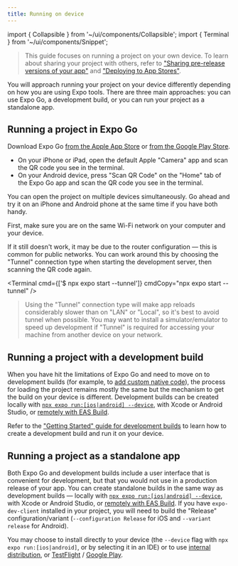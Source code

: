 ```yaml
---
title: Running on device
---
```


import { Collapsible } from '~/ui/components/Collapsible';
import { Terminal } from '~/ui/components/Snippet';

> This guide focuses on running a project on your own device. To learn about sharing your project with others, refer to ["Sharing pre-release versions of your app"](/guides/sharing-preview-releases/) and ["Deploying to App Stores"](/distribution/introduction/).

You will approach running your project on your device differently depending on how you are using Expo tools. There are three main approaches: you can use Expo Go, a development build, or you can run your project as a standalone app.

## Running a project in Expo Go

Download Expo Go [from the Apple App Store](https://itunes.apple.com/app/apple-store/id982107779) or [from the Google Play Store](https://play.google.com/store/apps/details?id=host.exp.exponent&referrer=www).

- On your iPhone or iPad, open the default Apple "Camera" app and scan the QR code you see in the terminal.
- On your Android device, press "Scan QR Code" on the "Home" tab of the Expo Go app and scan the QR code you see in the terminal.

You can open the project on multiple devices simultaneously. Go ahead and try it on an iPhone and Android phone at the same time if you have both handy.

<Collapsible summary="Is the app not loading on your device?">

First, make sure you are on the same Wi-Fi network on your computer and your device.

If it still doesn't work, it may be due to the router configuration &mdash; this is common for public networks. You can work around this by choosing the "Tunnel" connection type when starting the development server, then scanning the QR code again.

<Terminal cmd={['$ npx expo start --tunnel']} cmdCopy="npx expo start --tunnel" />

> Using the "Tunnel" connection type will make app reloads considerably slower than on "LAN" or "Local", so it's best to avoid tunnel when possible. You may want to install a simulator/emulator to speed up development if "Tunnel" is required for accessing your machine from another device on your network.

</Collapsible>

## Running a project with a development build

When you have hit the limitations of Expo Go and need to move on to development builds (for example, to [add custom native code](/workflow/customizing/)), the process for loading the project remains mostly the same but the mechanism to get the build on your device is different. Development builds can be created locally with [`npx expo run:[ios|android] --device`](/workflow/expo-cli/), with Xcode or Android Studio, or [remotely with EAS Build](/build/introduction/).

Refer to the ["Getting Started" guide for development builds](/development/getting-started/) to learn how to create a development build and run it on your device.

## Running a project as a standalone app

Both Expo Go and development builds include a user interface that is convenient for development, but that you would not use in a production release of your app. You can create standalone builds in the same way as development builds — locally with [`npx expo run:[ios|android] --device`](/workflow/expo-cli/), with Xcode or Android Studio, or [remotely with EAS Build](/build/introduction/). If you have `expo-dev-client` installed in your project, you will need to build the "Release" configuration/variant (`--configuration Release` for iOS and `--variant release` for Android).

You may choose to install directly to your device (the `--device` flag with `npx expo run:[ios|android]`, or by selecting it in an IDE) or to use [internal distribution](/build/internal-distribution/), or [TestFlight](/distribution/uploading-apps/#22-if-you-choose-to-upload-your) / [Google Play](/distribution/uploading-apps/#21-if-you-choose-to-upload-your).
